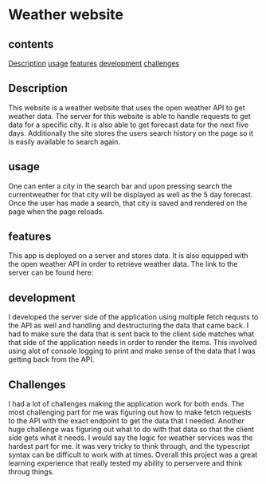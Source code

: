 # Weather website

## contents
[Description](#description)
[usage](#usage)
[features](#features)
[development](#development)
[challenges](#challenges)

## Description
This website is a weather website that uses the open weather API to get weather data. The server for this website is able to handle requests to get data for a specific city. It is also able to get forecast data for the next five days. Additionally the site stores the users search history on the page so it is easily available to search again.

## usage
One can enter a city in the search bar and upon pressing search the currentweather for that city will be displayed as well as the 5 day forecast. Once the user has made a search, that city is saved and rendered on the page when the page reloads. 

## features 
This app is deployed on a server and stores data. It is also equipped with the open weather API in order to retrieve weather data. The link to the server can be found here:

## development
I developed the server side of the application using multiple fetch requsts to the API as well and handling and destructuring the data that came back. I had to make sure the data that is sent back to the client side matches what that side of the application needs in order to render the items. This involved using alot of console logging to print and make sense of the data that I was getting back from the API.

## Challenges
I had a lot of challenges making the application work for both ends. The most challenging part for me was figuring out how to make fetch requests to the API with the exact endpoint to get the data that I needed. Another huge challenge was figuring out what to do with that data so that the client side gets what it needs. I would say the logic for weather services was the hardest part for me. It was very tricky to think through, and the typescript syntax can be difficult to work with at times. Overall this project was a great learning experience that really tested my ability to perservere and think throug things.